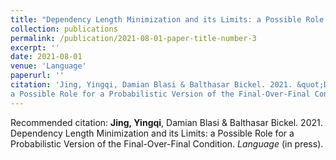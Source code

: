 ```yaml
---
title: "Dependency Length Minimization and its Limits: a Possible Role for a Probabilistic Version of the Final-Over-Final Condition"
collection: publications
permalink: /publication/2021-08-01-paper-title-number-3
excerpt: ''
date: 2021-08-01
venue: 'Language'
paperurl: ''
citation: 'Jing, Yingqi, Damian Blasi & Balthasar Bickel. 2021. &quot;Dependency Length Minimization and its Limits:
a Possible Role for a Probabilistic Version of the Final-Over-Final Condition.&quot; <i>Language</i>. (in press)'
---
```


Recommended citation: **Jing, Yingqi**, Damian Blasi & Balthasar Bickel. 2021. Dependency Length Minimization and its Limits:
a Possible Role for a Probabilistic Version of the Final-Over-Final Condition. *Language* (in press). 

